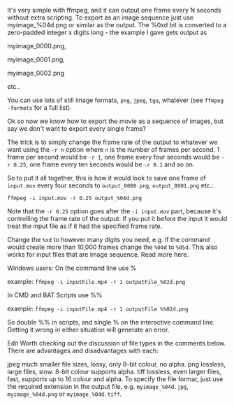 It's very simple with ffmpeg, and it can output one frame every N seconds without extra scripting. To export as an image sequence just use myimage_%04d.png or similar as the output. The %0xd bit is converted to a zero-padded integer x digits long - the example I gave gets output as

myimage_0000.png,

myimage_0001.png,

myimage_0002.png

etc..

You can use lots of still image formats, `png`, `jpeg`, `tga`, whatever (see `ffmpeg -formats` for a full list).

Ok so now we know how to export the movie as a sequence of images, but say we don't want to export every single frame?

The trick is to simply change the frame rate of the output to whatever we want using the `-r n` option where `n` is the number of frames per second. 1 frame per second would be `-r 1`, one frame every four seconds would be `-r 0.25`, one frame every ten seconds would be `-r 0.1` and so on.

So to put it all together, this is how it would look to save one frame of `input.mov` every four seconds to `output_0000.png`, `output_0001.png` etc.:

`ffmpeg -i input.mov -r 0.25 output_%04d.png`

Note that the `-r 0.25` option goes after the `-i input.mov` part, because it's controlling the frame rate of the output. If you put it before the input it would treat the input file as if it had the specified frame rate.

Change the `%xd` to however many digits you need, e.g. if the command would create more than 10,000 frames change the `%04d` to `%05d`. This also works for input files that are image sequence. Read more here.

Windows users: On the command line use %

example: `ffmpeg -i inputFile.mp4 -r 1 outputFile_%02d.png`

In CMD and BAT Scripts use %%

example: `ffmpeg -i inputFile.mp4 -r 1 outputFile %%02d.png`

So double %% in scripts, and single % on the interactive command line. Getting it wrong in either situation will generate an error.

Edit Worth checking out the discussion of file types in the comments below. There are advantages and disadvantages with each:

jpeg much smaller file sizes, lossy, only 8-bit colour, no alpha.
png lossless, large files, slow. 8-bit colour supports alpha.
tiff lossless, even larger files, fast, supports up to 16 colour and alpha.
To specify the file format, just use the required extension in the output file, e.g. `myimage_%04d.jpg`, `myimage_%04d.png` or `myimage_%04d.tiff`.
